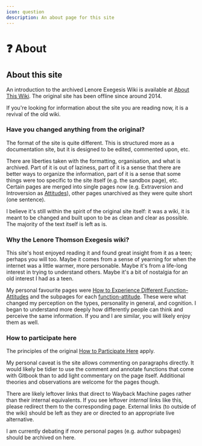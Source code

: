 ```yaml
---
icon: question
description: An about page for this site
---
```


# ❓ About

## About this site

An introduction to the archived Lenore Exegesis Wiki is available at [About This Wiki](about-this-wiki-archive.md). The original site has been offline since around 2014.&#x20;

If you're looking for information about the site you are reading now, it is a revival of the old wiki.&#x20;

### Have you changed anything from the original?

The format of the site is quite different. This is structured more as a documentation site, but it is designed to be edited, commented upon, etc.

There are liberties taken with the formatting, organisation, and what is archived. Part of it is out of laziness, part of it is a sense that there are better ways to organize the information, part of it is a sense that some things were too specific to the site itself (e.g. the sandbox page), etc. Certain pages are merged into single pages now (e.g. Extraversion and Introversion as [Attitudes](../fundamentals/function-attitude/attitude.md)), other pages unarchived as they were quite short (one sentence).&#x20;

I believe it's still within the spirit of the original site itself: it was a wiki, it is meant to be changed and built upon to be as clean and clear as possible. The majority of the text itself is left as is.

### Why the Lenore Thomson Exegesis wiki?

This site's host enjoyed reading it and found great insight from it as a teen; perhaps you will too. Maybe it comes from a sense of yearning for when the internet was a little warmer, more personable. Maybe it's from a life-long interest in trying to understand others. Maybe it's a bit of nostalgia for an old interest I had as a teen.

My personal favourite pages were [How to Experience Different Function-Attitudes](../far-flung-explorations/how-to-experience-different-function-attitudes.md) and the subpages for each [function-attitude](../fundamentals/function-attitude/). These were what changed my perception on the types, personality in general, and cognition. I began to understand more deeply how differently people can think and perceive the same information. If you and I are similar, you will likely enjoy them as well.&#x20;

### How to participate here

The principles of the original [How to Participate Here](how-to-participate-here-archive.md) apply.&#x20;

My personal caveat is the site allows commenting on paragraphs directly. It would likely be tidier to use the comment and annotate functions that come with Gitbook than to add light commentary on the page itself. Additional theories and observations are welcome for the pages though.

There are likely leftover links that direct to Wayback Machine pages rather than their internal equivalents. If you see leftover _internal_ links like this, please redirect them to the corresponding page. External links (to outside of the wiki) should be left as they are or directed to an appropriate live alternative.&#x20;

I am currently debating if more personal pages (e.g. author subpages) should be archived on here.
